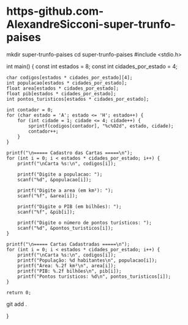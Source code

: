 # https-github.com-AlexandreSicconi-super-trunfo-paises
mkdir super-trunfo-paises cd super-trunfo-paises
#include <stdio.h>

int main() {
    const int estados = 8;
    const int cidades_por_estado = 4;

    char codigos[estados * cidades_por_estado][4];
    int populacao[estados * cidades_por_estado];
    float area[estados * cidades_por_estado];
    float pib[estados * cidades_por_estado];
    int pontos_turisticos[estados * cidades_por_estado];

    int contador = 0;
    for (char estado = 'A'; estado <= 'H'; estado++) {
        for (int cidade = 1; cidade <= 4; cidade++) {
            sprintf(codigos[contador], "%c%02d", estado, cidade);
            contador++;
        }
    }

    printf("\n===== Cadastro das Cartas =====\n");
    for (int i = 0; i < estados * cidades_por_estado; i++) {
        printf("\nCarta %s:\n", codigos[i]);

        printf("Digite a populacao: ");
        scanf("%d", &populacao[i]);

        printf("Digite a area (em km²): ");
        scanf("%f", &area[i]);

        printf("Digite o PIB (em bilhões): ");
        scanf("%f", &pib[i]);

        printf("Digite o número de pontos turísticos: ");
        scanf("%d", &pontos_turisticos[i]);
    }

    printf("\n===== Cartas Cadastradas =====\n");
    for (int i = 0; i < estados * cidades_por_estado; i++) {
        printf("\nCarta %s:\n", codigos[i]);
        printf("População: %d habitantes\n", populacao[i]);
        printf("Área: %.2f km²\n", area[i]);
        printf("PIB: %.2f bilhões\n", pib[i]);
        printf("Pontos turísticos: %d\n", pontos_turisticos[i]);
    }

    return 0;
git add .


}

